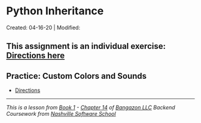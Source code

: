 # Python Inheritance

Created: 04-16-20 | Modified:

This assignment is an individual exercise: [Directions here](https://github.com/TrinityTerry/py-inheritance/blob/master/directions/directions.md)
---

## Practice: Custom Colors and Sounds
<!-- - [Code]() -->
- [Directions](https://github.com/TrinityTerry/py-inheritance/blob/master/directions/directions.md#practice-custom-colors-and-sounds)

---
_This is a lesson from [Book 1](https://github.com/nashville-software-school/bangazon-llc/tree/master/book-1-orientation) - [Chapter 14](https://github.com/nashville-software-school/bangazon-llc/blob/master/book-1-orientation/chapters/INHERITANCE_INTRO.md) of [Bangazon LLC](https://github.com/nashville-software-school/bangazon-llc) Backend Coursework from [Nashville Software School](https://github.com/nashville-software-school)_
